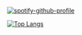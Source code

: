 [![spotify-github-profile](https://spotify-github-profile.kittinanx.com/api/view?uid=xj9qh7idao6wmsymzakf0mvey&cover_image=true&theme=novatorem&show_offline=false&background_color=000000&interchange=true&bar_color=53b14f&bar_color_cover=false)](https://spotify-github-profile.kittinanx.com/api/view?uid=xj9qh7idao6wmsymzakf0mvey&redirect=true)

[![Top Langs](https://github-readme-stats.vercel.app/api/top-langs/?username=R216YU&layout=compact)](https://github.com/anuraghazra/github-readme-stats)
